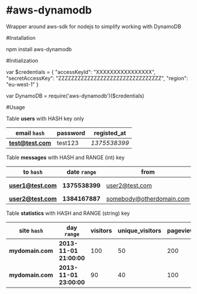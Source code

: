 #aws-dynamodb
=================

Wrapper around aws-sdk for nodejs to simplify working with DynamoDB


#Installation

npm install aws-dynamodb

#Initialization

var $credentials = {
	"accessKeyId": "XXXXXXXXXXXXXXXX", 
	"secretAccessKey": "ZZZZZZZZZZZZZZZZZZZZZZZZZZZZZZZZ", 
	"region": "eu-west-1"
}

var DynamoDB = require('aws-dynamodb')($credentials)

#Usage

Table **users** with HASH key only 

email `hash` | password | registed_at
--- | --- | ---
**test@test.com** | test123 | *1375538399*


Table **messages** with HASH and RANGE (int) key

to `hash` | date `range` | from | subject | message_body 
--- | --- | --- | --- | ---
**user1@test.com** | **1375538399** | user2@test.com | Hello User1 | Goodbye User1
**user2@test.com** | **1384167887** | somebody@otherdomain.com | Foo | Bar


Table **statistics** with HASH and RANGE (string) key

site `hash` | day `range` | visitors | unique_visitors | pageviews | unique_pageviews
--- | --- | --- | --- | --- | ---
**mydomain.com** | **2013-11-01 21:00:00** | 100 | 50 | 200 | 150
**mydomain.com** | **2013-11-01 23:00:00** | 90 | 40 | 100 | 95


